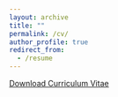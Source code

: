 ```yaml
---
layout: archive
title: ""
permalink: /cv/
author_profile: true
redirect_from:
  - /resume
---
```


[Download Curriculum Vitae](https://github.com/taegyoon-kim/taegyoon-kim.github.io/blob/master/_pages/Resume_25Feb.pdf)
